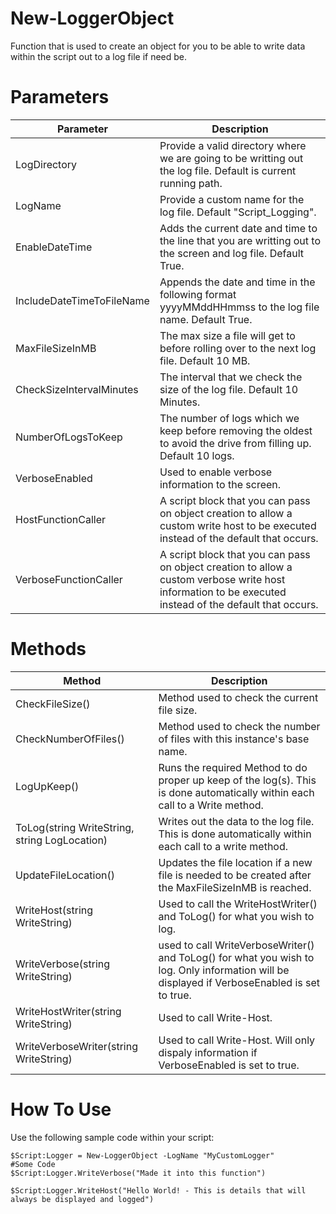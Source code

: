 # New-LoggerObject
Function that is used to create an object for you to be able to write data within the script out to a log file if need be.

# Parameters 

Parameter | Description 
----------|------------
LogDirectory | Provide a valid directory where we are going to be writting out the log file. Default is current running path. 
LogName | Provide a custom name for the log file. Default "Script_Logging". 
EnableDateTime | Adds the current date and time to the line that you are writting out to the screen and log file. Default True.
IncludeDateTimeToFileName | Appends the date and time in the following format yyyyMMddHHmmss to the log file name. Default True.
MaxFileSizeInMB | The max size a file will get to before rolling over to the next log file. Default 10 MB. 
CheckSizeIntervalMinutes | The interval that we check the size of the log file. Default 10 Minutes. 
NumberOfLogsToKeep | The number of logs which we keep before removing the oldest to avoid the drive from filling up. Default 10 logs. 
VerboseEnabled | Used to enable verbose information to the screen. 
HostFunctionCaller | A script block that you can pass on object creation to allow a custom write host to be executed instead of the default that occurs. 
VerboseFunctionCaller | A script block that you can pass on object creation to allow a custom verbose write host information to be executed instead of the default that occurs. 

# Methods 

Method | Description
-------|------------
CheckFileSize() | Method used to check the current file size. 
CheckNumberOfFiles() | Method used to check the number of files with this instance's base name. 
LogUpKeep() | Runs the required Method to do proper up keep of the log(s). This is done automatically within each call to a Write method. 
ToLog(string WriteString, string LogLocation) | Writes out the data to the log file. This is done automatically within each call to a write method. 
UpdateFileLocation() | Updates the file location if a new file is needed to be created after the MaxFileSizeInMB is reached. 
WriteHost(string WriteString) | Used to call the WriteHostWriter() and ToLog() for what you wish to log. 
WriteVerbose(string WriteString) | used to call WriteVerboseWriter() and ToLog() for what you wish to log. Only information will be displayed if VerboseEnabled is set to true. 
WriteHostWriter(string WriteString) | Used to call Write-Host. 
WriteVerboseWriter(string WriteString) | Used to call Write-Host. Will only dispaly information if VerboseEnabled is set to true. 

# How To Use 

Use the following sample code within your script: 

```
$Script:Logger = New-LoggerObject -LogName "MyCustomLogger" 
#Some Code 
$Script:Logger.WriteVerbose("Made it into this function")

$Script:Logger.WriteHost("Hello World! - This is details that will always be displayed and logged") 
```